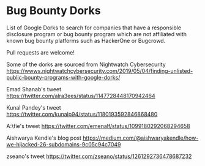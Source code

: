 # Bug Bounty Dorks
List of Google Dorks to search for companies that have a responsible disclosure program or bug bounty program which are not affiliated with known bug bounty platforms such as HackerOne or Bugcrowd.

Pull requests are welcome! 

Some of the dorks are sourced from Nightwatch Cybersecurity https://wwws.nightwatchcybersecurity.com/2019/05/04/finding-unlisted-public-bounty-programs-with-google-dorks/

Emad Shanab's tweet https://twitter.com/alra3ees/status/1147728448170942464

Kunal Pandey's tweet https://twitter.com/kunalp94/status/1180193592846868480

A:\fie's tweet https://twitter.com/emenalf/status/1099180292068294658

Aishwarya Kendle's blog post https://medium.com/@aishwaryakendle/how-we-hijacked-26-subdomains-9c05c94c7049

zseano's tweet https://twitter.com/zseano/status/1261292736478687232

